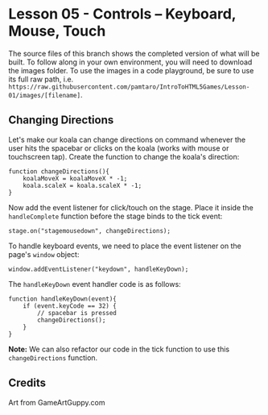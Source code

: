 # Lesson 05 - Controls – Keyboard, Mouse, Touch
The source files of this branch shows the completed version of what will be built. To follow along in your own environment, you will need to download the images folder. To use the images in a code playground, be sure to use its full raw path, i.e. `https://raw.githubusercontent.com/pamtaro/IntroToHTML5Games/Lesson-01/images/[filename]`.

## Changing Directions 
Let's make our koala can change directions on command whenever the user hits the spacebar or clicks on the koala (works with mouse or touchscreen tap).
Create the function to change the koala's direction:
```
function changeDirections(){
    koalaMoveX = koalaMoveX * -1;
    koala.scaleX = koala.scaleX * -1;
}
```

Now add the event listener for click/touch on the stage. Place it inside the `handleComplete` function before the stage binds to the tick event:
```
stage.on("stagemousedown", changeDirections);
```

To handle keyboard events, we need to place the event listener on the page's `window` object:
```
window.addEventListener("keydown", handleKeyDown);
```
The `handleKeyDown` event handler code is as follows:
```
function handleKeyDown(event){
    if (event.keyCode == 32) { 
        // spacebar is pressed
        changeDirections();
    }
}
```

**Note:** We can also refactor our code in the tick function to use this `changeDirections` function.

## Credits
Art from GameArtGuppy.com
